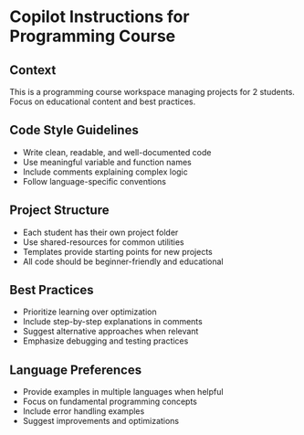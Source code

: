 <!-- Use this file to provide workspace-specific custom instructions to Copilot. For more details, visit https://code.visualstudio.com/docs/copilot/copilot-customization#_use-a-githubcopilotinstructionsmd-file -->

# Copilot Instructions for Programming Course

## Context
This is a programming course workspace managing projects for 2 students. Focus on educational content and best practices.

## Code Style Guidelines
- Write clean, readable, and well-documented code
- Use meaningful variable and function names
- Include comments explaining complex logic
- Follow language-specific conventions

## Project Structure
- Each student has their own project folder
- Use shared-resources for common utilities
- Templates provide starting points for new projects
- All code should be beginner-friendly and educational

## Best Practices
- Prioritize learning over optimization
- Include step-by-step explanations in comments
- Suggest alternative approaches when relevant
- Emphasize debugging and testing practices

## Language Preferences
- Provide examples in multiple languages when helpful
- Focus on fundamental programming concepts
- Include error handling examples
- Suggest improvements and optimizations
